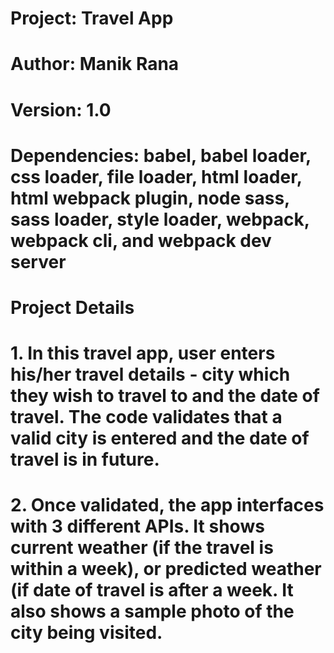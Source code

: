 # Project: Travel App

# Author: Manik Rana

# Version: 1.0

# Dependencies: babel, babel loader, css loader, file loader, html loader, html webpack plugin, node sass, sass loader, style loader, webpack, webpack cli, and webpack dev server

# Project Details

# 1. In this travel app, user enters his/her travel details - city which they wish to travel to and the date of travel. The code validates that a valid city is entered and the date of travel is in future.

# 2. Once validated, the app interfaces with 3 different APIs. It shows current weather (if the travel is within a week), or predicted weather (if date of travel is after a week. It also shows a sample photo of the city being visited.
